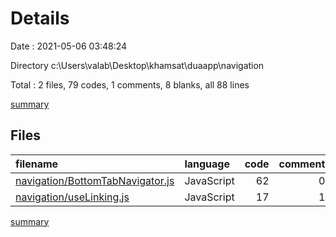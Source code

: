 # Details

Date : 2021-05-06 03:48:24

Directory c:\Users\valab\Desktop\khamsat\duaapp\navigation

Total : 2 files,  79 codes, 1 comments, 8 blanks, all 88 lines

[summary](results.md)

## Files
| filename | language | code | comment | blank | total |
| :--- | :--- | ---: | ---: | ---: | ---: |
| [navigation/BottomTabNavigator.js](/navigation/BottomTabNavigator.js) | JavaScript | 62 | 0 | 6 | 68 |
| [navigation/useLinking.js](/navigation/useLinking.js) | JavaScript | 17 | 1 | 2 | 20 |

[summary](results.md)